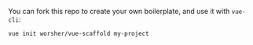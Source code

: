 You can fork this repo to create your own boilerplate, and use it with `vue-cli`:

``` bash
vue init worsher/vue-scaffold my-project
```
